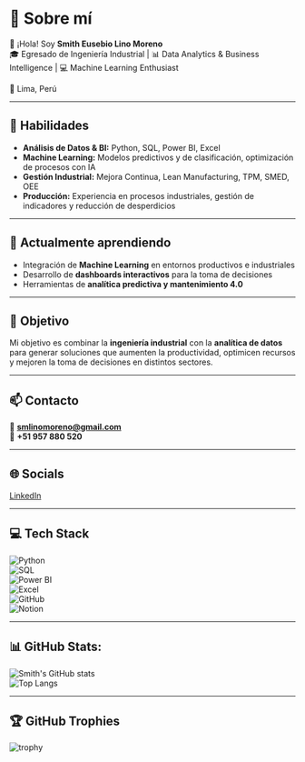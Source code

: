 # 💫 Sobre mí
👋 ¡Hola! Soy **Smith Eusebio Lino Moreno**  
🎓 Egresado de Ingeniería Industrial | 📊 Data Analytics & Business Intelligence | 💻 Machine Learning Enthusiast  

📍 Lima, Perú  

---

## 🚀 Habilidades
- **Análisis de Datos & BI:** Python, SQL, Power BI, Excel  
- **Machine Learning:** Modelos predictivos y de clasificación, optimización de procesos con IA  
- **Gestión Industrial:** Mejora Continua, Lean Manufacturing, TPM, SMED, OEE  
- **Producción:** Experiencia en procesos industriales, gestión de indicadores y reducción de desperdicios  

---

## 🌱 Actualmente aprendiendo
- Integración de **Machine Learning** en entornos productivos e industriales  
- Desarrollo de **dashboards interactivos** para la toma de decisiones  
- Herramientas de **analítica predictiva y mantenimiento 4.0**  

---

## 🎯 Objetivo
Mi objetivo es combinar la **ingeniería industrial** con la **analítica de datos** para generar soluciones que aumenten la productividad, optimicen recursos y mejoren la toma de decisiones en distintos sectores.  

---

## 📫 Contacto
📧 **smlinomoreno@gmail.com**  
📱 **+51 957 880 520**  

---

## 🌐 Socials
[LinkedIn](https://www.linkedin.com/in/slino-moreno)  

---

## 💻 Tech Stack
![Python](https://img.shields.io/badge/Python-3776AB?style=for-the-badge&logo=python&logoColor=white)  
![SQL](https://img.shields.io/badge/SQL-4479A1?style=for-the-badge&logo=postgresql&logoColor=white)  
![Power BI](https://img.shields.io/badge/Power%20BI-F2C811?style=for-the-badge&logo=powerbi&logoColor=black)  
![Excel](https://img.shields.io/badge/Excel-217346?style=for-the-badge&logo=microsoft-excel&logoColor=white)  
![GitHub](https://img.shields.io/badge/GitHub-100000?style=for-the-badge&logo=github&logoColor=white)  
![Notion](https://img.shields.io/badge/Notion-000000?style=for-the-badge&logo=notion&logoColor=white)  

---

## 📊 GitHub Stats:
![Smith's GitHub stats](https://github-readme-stats.vercel.app/api?username=Sklinomoreno&show_icons=true&theme=highcontrast&hide_border=true&count_private=true)  
![Top Langs](https://github-readme-stats.vercel.app/api/top-langs/?username=Sklinomoreno&layout=compact&theme=highcontrast&hide_border=true)  

---

## 🏆 GitHub Trophies
![trophy](https://github-profile-trophy.vercel.app/?username=Sklinomoreno&theme=onedark&no-frame=true&no-bg=true&margin-w=4)  


